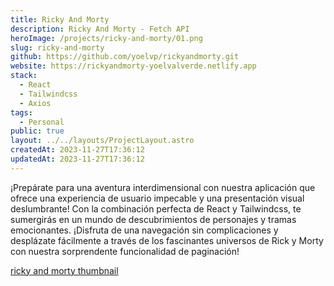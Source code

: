 ```yaml
---
title: Ricky And Morty
description: Ricky And Morty - Fetch API
heroImage: /projects/ricky-and-morty/01.png
slug: ricky-and-morty
github: https://github.com/yoelvp/rickyandmorty.git
website: https://rickyandmorty-yoelvalverde.netlify.app
stack:
  - React
  - Tailwindcss
  - Axios
tags:
  - Personal
public: true
layout: ../../layouts/ProjectLayout.astro
createdAt: 2023-11-27T17:36:12
updatedAt: 2023-11-27T17:36:12
---
```


¡Prepárate para una aventura interdimensional con nuestra aplicación que ofrece una experiencia de usuario impecable y una presentación visual deslumbrante! Con la combinación perfecta de React y Tailwindcss, te sumergirás en un mundo de descubrimientos de personajes y tramas emocionantes. ¡Disfruta de una navegación sin complicaciones y desplázate fácilmente a través de los fascinantes universos de Rick y Morty con nuestra sorprendente funcionalidad de paginación!

[ricky and morty thumbnail](/projects/ricky-and-morty/02.png)
